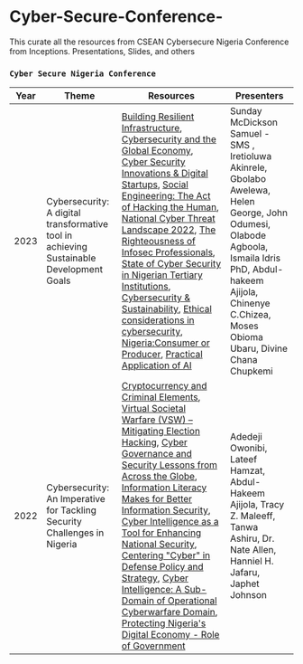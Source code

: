 # Cyber-Secure-Conference-
This curate all the resources from CSEAN Cybersecure Nigeria Conference from Inceptions. Presentations, Slides, and others
### `Cyber Secure Nigeria Conference`

| Year | Theme | Resources | Presenters |
| --- | --- | --- |---
| 2023 |Cybersecurity: A digital transformative tool in achieving Sustainable Development Goals | [Building Resilient Infrastructure](https://csean-my.sharepoint.com/:b:/g/personal/conference_csean_org_ng/EdsED0iaB0dKk6dx_xiWY_YB_e_yxG00VmcR50MYDA35cw?e=9av9zt), [Cybersecurity and the Global Economy](https://csean-my.sharepoint.com/:b:/g/personal/conference_csean_org_ng/EWSnHcQKMBpIjk_7gnLPmXQBxg-8N6Za3sgnBxRfehR_Ag?e=TK7oDB), [Cyber Security Innovations & Digital Startups](https://csean-my.sharepoint.com/:b:/g/personal/conference_csean_org_ng/EUUpJBoXN4lEoOoxmkGaOScB4vUb2bQfO-EMq_szhy4W3A?e=hS1Y64), [Social Engineering: The Act of Hacking the Human](https://csean-my.sharepoint.com/:b:/g/personal/conference_csean_org_ng/EURMHfEbKYpMtbvy1W8-EWIBgY1qJn20BXg7S9h3fbIdAA?e=cb9Bua), [National Cyber Threat Landscape 2022](https://csean-my.sharepoint.com/:b:/g/personal/conference_csean_org_ng/EfWSu2LTQQtBkTx4bCdR_roBI-uVZGDswtjsOE0PtYjmJA?e=BdzghJ), [The Righteousness of Infosec Professionals](https://csean-my.sharepoint.com/:b:/g/personal/conference_csean_org_ng/EQ3dUDIQCyNFrWFMGps6kjgBL2g5BphZd5P0ggzO5Dghqw?e=56E3g6), [State of Cyber Security in Nigerian Tertiary Institutions](https://csean-my.sharepoint.com/:b:/g/personal/conference_csean_org_ng/EbVVUNjdy5tHpDM3nMVoIikBwEsr0O6e0W1mLCx78_mI7Q?e=88HL6j), [Cybersecurity & Sustainability](https://csean-my.sharepoint.com/:b:/g/personal/conference_csean_org_ng/EeTXH9nmVchCjL9y4rlSpZYBvAFK7RRXHiCG1c9D_-atCg?e=RsiZLz), [Ethical considerations in cybersecurity](https://csean-my.sharepoint.com/:b:/g/personal/conference_csean_org_ng/EV5H67sZu5xBnUcHXS_QpuEBTD27YbAmXDnK4GCkiA2amA?e=KRcnm8), [Nigeria:Consumer or Producer](https://csean-my.sharepoint.com/:b:/g/personal/conference_csean_org_ng/ETxX0c6FSd1Ds28UkyyvdT0BMAA2Dne_mF1Pw5M4Gztezg?e=siC53O), [Practical Application of AI](https://csean-my.sharepoint.com/:b:/g/personal/conference_csean_org_ng/Eao8DAcqHCpFksk8vYWb7qUB5hbbOdSt07bX3PtvO7QaCg?e=Nyqjep) | Sunday McDickson Samuel -SMS , Iretioluwa Akinrele, Gbolabo Awelewa, Helen George, John Odumesi, Olabode Agboola, Ismaila Idris PhD, Abdul-hakeem Ajijola, Chinenye C.Chizea, Moses Obioma Ubaru, Divine Chana Chupkemi
| 2022 | Cybersecurity: An Imperative for Tackling Security Challenges in Nigeria | [Cryptocurrency and Criminal Elements](https://csean-my.sharepoint.com/:b:/g/personal/conference_csean_org_ng/EeLOEUzOODlNgIWJyMmPcpcBUnAOZlZ3_liOykarsiPn_w?e=SJk3GG), [Virtual Societal Warfare (VSW) – Mitigating Election Hacking](https://csean-my.sharepoint.com/:b:/g/personal/conference_csean_org_ng/ERfwPPNcXgZDigI3TVXQ3ZYBXgvqPAN8p-g6zM5wn4ZkMg?e=mjT4of), [Cyber Governance and Security Lessons from Across the Globe](https://csean-my.sharepoint.com/:b:/g/personal/conference_csean_org_ng/Ed6kr7ljoK1GmBwSI7k4gP4BTjbOFHUDDRTbCKzmwwspPg?e=zA3Sdm), [Information Literacy Makes for Better Information Security](https://csean-my.sharepoint.com/:b:/g/personal/conference_csean_org_ng/EctCFvq-VrVIoilqI0_m658BVMyY8_j3muCe_7gie6zEpg?e=y0Mz8b), [Cyber Intelligence as a Tool for Enhancing National Security](https://csean-my.sharepoint.com/:b:/g/personal/conference_csean_org_ng/ETgFx9E_2vhBldxeLGM9BFkBBXXXcdSlu7ahZc9jo0YjXg?e=kXo8Nd), [Centering "Cyber" in Defense Policy and Strategy](https://csean-my.sharepoint.com/:b:/g/personal/conference_csean_org_ng/EQm5QpcXEcZOnIwjLqxehOsBhRpXapsTtjFVrDIgjrP9xA?e=k29KVu), [Cyber Intelligence: A Sub-Domain of Operational Cyberwarfare Domain](https://csean-my.sharepoint.com/:b:/g/personal/conference_csean_org_ng/EXGQ4T90IKtOpA5pN0P6j8ABhuxFWiXm55Cl7aPuVMbh4A?e=uAwglz), [Protecting Nigeria's Digital Economy - Role of Government](https://csean-my.sharepoint.com/:b:/g/personal/conference_csean_org_ng/Ecr-dNJz9tlIlqV93DrB6EsBwpnOhxJIpXo-4CguRtMMtQ?e=k7gtXk) | Adedeji Owonibi, Lateef Hamzat, Abdul-Hakeem Ajijola, Tracy Z. Maleeff, Tanwa Ashiru, Dr. Nate Allen, Hanniel H. Jafaru, Japhet Johnson

